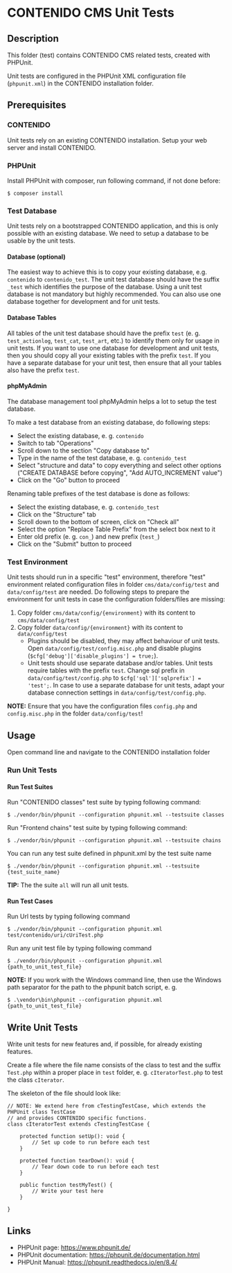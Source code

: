 # CONTENIDO CMS Unit Tests

## Description
This folder (test) contains CONTENIDO CMS related tests, created with PHPUnit.

Unit tests are configured in the PHPUnit XML configuration file (`phpunit.xml`) in the CONTENIDO installation folder.

## Prerequisites

### CONTENIDO
Unit tests rely on an existing CONTENIDO installation. Setup your web server and install CONTENIDO.

### PHPUnit
Install PHPUnit with composer, run following command, if not done before:
```
$ composer install
```

### Test Database
Unit tests rely on a bootstrapped CONTENIDO application, and this is only possible with an existing database.
We need to setup a database to be usable by the unit tests. 

#### Database (optional)
The easiest way to achieve this is to copy your existing database, e.g. `contenido` to `contenido_test`.
The unit test database should have the suffix `_test` which identifies the purpose of the database.
Using a unit test database is not mandatory but highly recommended.
You can also use one database together for development and for unit tests.

#### Database Tables
All tables of the unit test database should have the prefix `test` (e. g. `test_actionlog`, `test_cat`, `test_art`, etc.)
to identify them only for usage in unit tests.
If you want to use one database for development and unit tests, then you should copy all your existing tables
with the prefix `test`.
If you have a separate database for your unit test, then ensure that all your tables also have the prefix `test`.

#### phpMyAdmin
The database management tool phpMyAdmin helps a lot to setup the test database. 

To make a test database from an existing database, do following steps:
- Select the existing database, e. g. `contenido`
- Switch to tab "Operations"
- Scroll down to the section "Copy database to"
- Type in the name of the test database, e. g. `contenido_test`
- Select "structure and data" to copy everything
and select other options ("CREATE DATABASE before copying", "Add AUTO_INCREMENT value")
- Click on the "Go" button to proceed

Renaming table prefixes of the test database is done as follows:
- Select the existing database, e. g. `contenido_test`
- Click on the "Structure" tab
- Scroll down to the bottom of screen, click on "Check all"
- Select the option "Replace Table Prefix" from the select box next to it
- Enter old prefix (e. g. `con_`) and new prefix (`test_`)
- Click on the "Submit" button to proceed

### Test Environment
Unit tests should run in a specific "test" environment, therefore "test" environment related configuration files
in folder `cms/data/config/test` and `data/config/test` are needed. Do following steps to prepare the environment
for unit tests in case the configuration folders/files are missing:

1. Copy folder `cms/data/config/{environment}` with its content to `cms/data/config/test`
2. Copy folder `data/config/{environment}` with its content to `data/config/test`
    - Plugins should be disabled, they may affect behaviour of unit tests.
    Open `data/config/test/config.misc.php` and disable plugins (`$cfg['debug']['disable_plugins'] = true;`).
    - Unit tests should use separate database and/or tables. Unit tests require tables with the prefix `test`.
    Change sql prefix in `data/config/test/config.php` to `$cfg['sql']['sqlprefix'] = 'test';`.
    In case to use a separate database for unit tests, adapt your database connection settings in `data/config/test/config.php`.

**NOTE:** Ensure that you have the configuration files `config.php` and `config.misc.php` in the folder `data/config/test`!

## Usage
Open command line and navigate to the CONTENIDO installation folder

### Run Unit Tests

#### Run Test Suites

Run "CONTENIDO classes" test suite by typing following command:
```
$ ./vendor/bin/phpunit --configuration phpunit.xml --testsuite classes
```

Run "Frontend chains" test suite by typing following command:
```
$ ./vendor/bin/phpunit --configuration phpunit.xml --testsuite chains
```

You can run any test suite defined in phpunit.xml by the test suite name
```
$ ./vendor/bin/phpunit --configuration phpunit.xml --testsuite {test_suite_name}
```

**TIP:** The the suite `all` will run all unit tests.

#### Run Test Cases

Run Url tests by typing following command
```
$ ./vendor/bin/phpunit --configuration phpunit.xml test/contenido/uri/cUriTest.php
```

Run any unit test file by typing following command
```
$ ./vendor/bin/phpunit --configuration phpunit.xml {path_to_unit_test_file}
```

**NOTE:** If you work with the Windows command line, then use the Windows path separator for the path to the phpunit batch script, e. g.
```
$ .\vendor\bin\phpunit --configuration phpunit.xml {path_to_unit_test_file}
```

## Write Unit Tests

Write unit tests for new features and, if possible, for already existing features.

Create a file where the file name consists of the class to test and the suffix `Test.php` within a proper place in `test` folder,
e. g. `cIteratorTest.php` to test the class `cIterator`.

The skeleton of the file should look like:
```
// NOTE: We extend here from cTestingTestCase, which extends the PHPUnit class TestCase
// and provides CONTENIDO specific functions.
class cIteratorTest extends cTestingTestCase {

    protected function setUp(): void {
        // Set up code to run before each test
    }

    protected function tearDown(): void {
        // Tear down code to run before each test
    }

    public function testMyTest() {
        // Write your test here
    }
    
}
```

## Links

- PHPUnit page: https://www.phpunit.de/
- PHPUnit documentation: https://phpunit.de/documentation.html
- PHPUnit Manual: https://phpunit.readthedocs.io/en/8.4/
